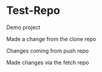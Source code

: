 # Test-Repo
Demo project

Made a change from the clone repo

Changes coming from push repo

Made changes via the fetch repo
